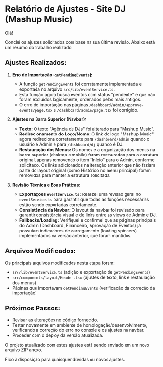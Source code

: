 # Relatório de Ajustes - Site DJ (Mashup Music)

Olá!

Concluí os ajustes solicitados com base na sua última revisão. Abaixo está um resumo do trabalho realizado:

## Ajustes Realizados:

1.  **Erro de Importação (`getPendingEvents`):**
    *   A função `getPendingEvents` foi corretamente implementada e exportada no arquivo `src/lib/eventService.ts`.
    *   Esta função agora busca eventos com status "pendente" e que não foram excluídos logicamente, ordenados pelos mais antigos.
    *   O erro de importação nas páginas `/dashboard/admin/approve-events/page.tsx` e `/dashboard/admin/page.tsx` foi corrigido.

2.  **Ajustes na Barra Superior (Navbar):**
    *   **Texto:** O texto "Agência de DJs" foi alterado para "Mashup Music".
    *   **Redirecionamento do Logo/Nome:** O link do logo "Mashup Music" agora redireciona corretamente para `/dashboard/admin` quando o usuário é Admin e para `/dashboard/dj` quando é DJ.
    *   **Restauração dos Menus:** Os nomes e a organização dos menus na barra superior (desktop e mobile) foram restaurados para a estrutura original, apenas removendo o item "Início" para o Admin, conforme solicitado. Os links adicionados na iteração anterior que não faziam parte do layout original (como Histórico no menu principal) foram removidos para manter a estrutura solicitada.

3.  **Revisão Técnica e Boas Práticas:**
    *   **Exportações `eventService.ts`:** Realizei uma revisão geral no `eventService.ts` para garantir que todas as funções necessárias estão sendo exportadas corretamente.
    *   **Consistência da Navbar:** O layout da navbar foi revisado para garantir consistência visual e de links entre as views de Admin e DJ.
    *   **Fallbacks/Loading:** Verifiquei e confirmei que as páginas principais do Admin (Dashboard, Financeiro, Aprovação de Eventos) já possuíam indicadores de carregamento (loading spinners) implementados na versão anterior, que foram mantidos.

## Arquivos Modificados:

Os principais arquivos modificados nesta etapa foram:

*   `src/lib/eventService.ts` (adição e exportação de `getPendingEvents`)
*   `src/components/layout/Header.tsx` (ajustes de texto, link e restauração dos menus)
*   Páginas que importavam `getPendingEvents` (verificação da correção da importação)

## Próximos Passos:

*   Revisar as alterações no código fornecido.
*   Testar novamente em ambiente de homologação/desenvolvimento, verificando a correção do erro no console e os ajustes na navbar.
*   Proceder com o deploy da versão atualizada.

O projeto atualizado com estes ajustes está sendo enviado em um novo arquivo ZIP anexo.

Fico à disposição para quaisquer dúvidas ou novos ajustes.

